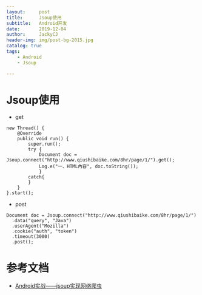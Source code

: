 ```yaml
---
layout:     post
title:      Jsoup使用
subtitle:   Android开发
date:       2019-12-04
author:     JackyCJ
header-img: img/post-bg-2015.jpg
catalog: true
tags:
    - Android
    - Jsoup

---
```




# Jsoup使用


+ get

```
new Thread() {
    @Override
    public void run() {
        super.run();
        try {
            Document doc = Jsoup.connect("http://www.qiushibaike.com/8hr/page/1/").get();
            Log.e("一、HTML內容", doc.toString());
            }
        catch{
        }
    }
}.start();
```

+ post

```
Document doc = Jsoup.connect("http://www.qiushibaike.com/8hr/page/1/")
  .data("query", "Java")
  .userAgent("Mozilla")
  .cookie("auth", "token")
  .timeout(3000)
  .post();
```

# 参考文档
+ [Android实战——jsoup实现网络爬虫](https://blog.csdn.net/qq_30379689/article/details/55005796)